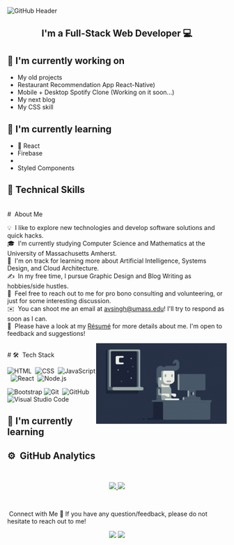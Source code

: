 ![GitHub Header](https://www.canva.com/design/DAFjM726oAs/_WfXN5A0lPvUGnnvopPdhQ/edit?utm_content=DAFjM726oAs&utm_campaign=designshare&utm_medium=link2&utm_source=sharebutton)

<h2 align="center">
I'm a Full-Stack Web Developer 💻
</h2>

## 🔭 I'm currently working on

- My old projects
- Restaurant Recommendation App React-Native)
- Mobile + Desktop Spotify Clone (Working on it soon...)
- My next blog
- My CSS skill

## 🌱 I'm currently learning

- 📱 React
- Firebase
-
- Styled Components

## 💼 Technical Skills

<br>
#  &nbsp;About Me

💡 &nbsp;I like to explore new technologies and develop software solutions and quick hacks.\
🎓 &nbsp;I'm currently studying Computer Science and Mathematics at the University of Massachusetts Amherst.\
🌱 &nbsp;I'm on track for learning more about Artificial Intelligence, Systems Design, and Cloud Architecture.\
✍️ &nbsp;In my free time, I pursue Graphic Design and Blog Writing as hobbies/side hustles.\
💬 &nbsp;Feel free to reach out to me for pro bono consulting and volunteering, or just for some interesting discussion.\
✉️ &nbsp;You can shoot me an email at avsingh@umass.edu! I'll try to respond as soon as I can.\
📄 &nbsp;Please have a look at my [Résumé]() for more details about me. I'm open to feedback and suggestions!

<img alt="Night Coding" src="https://raw.githubusercontent.com/AVS1508/AVS1508/master/assets/Night-Coding.gif" align="right"/>
<br>
# 🛠 &nbsp;Tech Stack
<br>

![HTML](https://img.shields.io/badge/-HTML-05122A?style=flat&logo=HTML5)&nbsp;
![CSS](https://img.shields.io/badge/-CSS-05122A?style=flat&logo=CSS3&logoColor=1572B6)&nbsp;
![JavaScript](https://img.shields.io/badge/-JavaScript-05122A?style=flat&logo=javascript)&nbsp;
![React](https://img.shields.io/badge/-React-05122A?style=flat&logo=react)&nbsp;
![Node.js](https://img.shields.io/badge/-Node.js-05122A?style=flat&logo=node.js)&nbsp;

![Bootstrap](https://img.shields.io/badge/-Bootstrap-05122A?style=flat&logo=bootstrap&logoColor=563D7C)
![Git](https://img.shields.io/badge/-Git-05122A?style=flat&logo=git)&nbsp;
![GitHub](https://img.shields.io/badge/-GitHub-05122A?style=flat&logo=github)&nbsp;
![Visual Studio Code](https://img.shields.io/badge/-Visual%20Studio%20Code-05122A?style=flat&logo=visual-studio-code&logoColor=007ACC)&nbsp;
<br>

## 🌱 I'm currently learning

## ⚙️ &nbsp;GitHub Analytics

<br>

<p align="center">
<a href="https://github.com/kev-er">
  <img height="180em" src="https://github-readme-stats-eight-theta.vercel.app/api?username=kev-er&show_icons=true&theme=algolia&include_all_commits=true&count_private=true"/>
  <img height="180em" src="https://github-readme-stats-eight-theta.vercel.app/api/top-langs/?username=kev-er&layout=compact&langs_count=8&theme=algolia"/>
</a>
</p>
<br>

&nbsp;Connect with Me
💬 If you have any question/feedback, please do not hesitate to reach out to me!
<br>

<p align="center">
<a href=""><img src="https://img.shields.io/badge/-kevin-holm.com-3423A6?style=flat&logo=Google-Chrome&logoColor=white"/></a>
<a href="https://linkedin.com/in/"><img src="https://img.shields.io/badge/-Aditya%20Vikram%20Singh-0077B5?style=flat&logo=Linkedin&logoColor=white"/></a>
